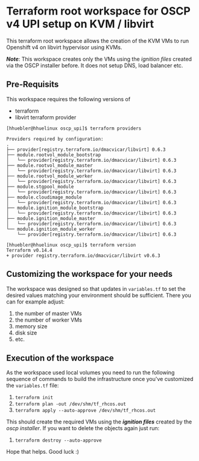 # Terraform root workspace for OSCP v4 UPI setup on KVM / libvirt

This terraform root workspace allows the creation of the KVM VMs to run Openshift v4 on libvirt hypervisor using KVMs.

***Note***: This workspace creates only the VMs using the *ignition files* created via the OSCP installer before. It does not setup DNS, load balancer etc.

## Pre-Requisits

This workspace requires the following versions of

- terraform
- libvirt terraform provider


```
[hhuebler@hhuelinux oscp_upi]$ terraform providers

Providers required by configuration:
.
├── provider[registry.terraform.io/dmacvicar/libvirt] 0.6.3
├── module.rootvol_module_bootstrap
│   └── provider[registry.terraform.io/dmacvicar/libvirt] 0.6.3
├── module.rootvol_module_master
│   └── provider[registry.terraform.io/dmacvicar/libvirt] 0.6.3
├── module.rootvol_module_worker
│   └── provider[registry.terraform.io/dmacvicar/libvirt] 0.6.3
├── module.stgpool_module
│   └── provider[registry.terraform.io/dmacvicar/libvirt] 0.6.3
├── module.cloudimage_module
│   └── provider[registry.terraform.io/dmacvicar/libvirt] 0.6.3
├── module.ignition_module_bootstrap
│   └── provider[registry.terraform.io/dmacvicar/libvirt] 0.6.3
├── module.ignition_module_master
│   └── provider[registry.terraform.io/dmacvicar/libvirt] 0.6.3
└── module.ignition_module_worker
    └── provider[registry.terraform.io/dmacvicar/libvirt] 0.6.3

[hhuebler@hhuelinux oscp_upi]$ terraform version
Terraform v0.14.4
+ provider registry.terraform.io/dmacvicar/libvirt v0.6.3

```

## Customizing the workspace for your needs

The workspace was designed so that updates in `variables.tf` to set the desired values matching your environment should be sufficient. There you can for example adjust:

1. the number of master VMs
2. the number of worker VMs
3. memory size
4. disk size
5. etc.

## Execution of the workspace

As the workspace used local volumes you need to run the following sequence of commands to build the infrastructure once you've customized the `variables.tf` file:

1. `terraform init`
2. `terraform plan -out /dev/shm/tf_rhcos.out`
3. `terraform apply --auto-approve /dev/shm/tf_rhcos.out`

This should create the required VMs using the ***ignition files*** created by the *oscp installer*. If you want to delete the objects again just run:

1. `terraform destroy --auto-approve`

Hope that helps. Good luck :)
